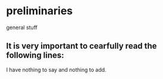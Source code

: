 # preliminaries
general stuff

It is very important to cearfully read the following lines:
-----------------------------------------------------------
I have nothing to say and nothing to add.

